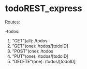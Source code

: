 # todoREST_express

Routes: 

-todos: 
  1) "GET"(all): /todos
  2) "GET"(one): /todos/[todoID] 
  3) "POST"(one): /todos
  4) "PUT"(one): /todos/[todoID]
  5) "DELETE"(one): /todos/[todoID]
